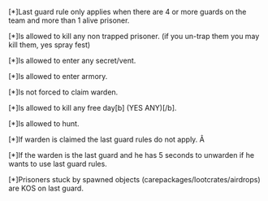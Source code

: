 [*]Last guard rule only applies when there are 4 or more guards on the team and more than 1 alive prisoner.

[*]Is allowed to kill any non trapped prisoner. (if you un-trap them you may kill them, yes spray fest)

[*]Is allowed to enter any secret/vent.

[*]Is allowed to enter armory.

[*]Is not forced to claim warden.

[*]Is allowed to kill any free day[b] (YES ANY)[/b].

[*]Is allowed to hunt.

[*]If warden is claimed the last guard rules do not apply. Â 

[*]If the warden is the last guard and he has 5 seconds to unwarden if he wants to use last guard rules.

[*]Prisoners stuck by spawned objects (carepackages/lootcrates/airdrops) are KOS on last guard.